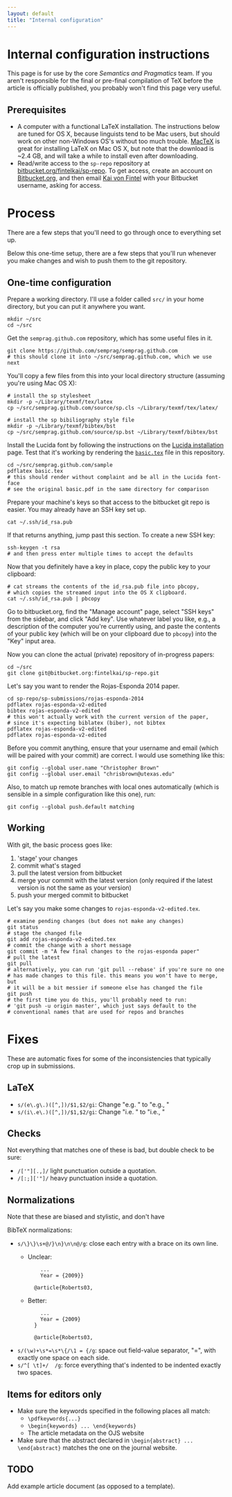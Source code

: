 ```yaml
---
layout: default
title: "Internal configuration"
---
```

# Internal configuration instructions

This page is for use by the core *Semantics and Pragmatics* team.
If you aren't responsible for the final or pre-final compilation of TeX
before the article is officially published, you probably won't find this
page very useful.

## Prerequisites

* A computer with a functional LaTeX installation. The instructions below are tuned for OS X, because linguists tend to be Mac users, but should work on other non-Windows OS's without too much trouble. [MacTeX](https://tug.org/mactex/) is great for installing LaTeX on Mac OS X, but note that the download is ~2.4 GB, and will take a while to install even after downloading.
* Read/write access to the `sp-repo` repository at [bitbucket.org/fintelkai/sp-repo](https://bitbucket.org/fintelkai/sp-repo/). To get access, create an account on [Bitbucket.org](https://bitbucket.org/), and then email [Kai von Fintel](http://kaivonfintel.org/) with your Bitbucket username, asking for access.


# Process

There are a few steps that you'll need to go through once to everything set up.

Below this one-time setup, there are a few steps that you'll run whenever you
make changes and wish to push them to the git repository.

## One-time configuration

Prepare a working directory. I'll use a folder called `src/` in your home
directory, but you can put it anywhere you want.

    mkdir ~/src
    cd ~/src

Get the `semprag.github.com` repository, which has some useful files in it.

    git clone https://github.com/semprag/semprag.github.com
    # this should clone it into ~/src/semprag.github.com, which we use next

You'll copy a few files from this into your local directory structure
(assuming you're using Mac OS X):

    # install the sp stylesheet
    mkdir -p ~/Library/texmf/tex/latex
    cp ~/src/semprag.github.com/source/sp.cls ~/Library/texmf/tex/latex/

    # install the sp bibiliography style file
    mkdir -p ~/Library/texmf/bibtex/bst
    cp ~/src/semprag.github.com/source/sp.bst ~/Library/texmf/bibtex/bst

Install the Lucida font by following the instructions on the
[Lucida installation](/lucida) page. Test that it's working by rendering the
[`basic.tex`](sample/basic.tex) file in this repository.

    cd ~/src/semprag.github.com/sample
    pdflatex basic.tex
    # this should render without complaint and be all in the Lucida font-face
    # see the original basic.pdf in the same directory for comparison

Prepare your machine's keys so that access to the bitbucket git repo is easier.
You may already have an SSH key set up.

    cat ~/.ssh/id_rsa.pub

If that returns anything, jump past this section. To create a new SSH key:

    ssh-keygen -t rsa
    # and then press enter multiple times to accept the defaults

Now that you definitely have a key in place, copy the public key to your
clipboard:

    # cat streams the contents of the id_rsa.pub file into pbcopy,
    # which copies the streamed input into the OS X clipboard.
    cat ~/.ssh/id_rsa.pub | pbcopy

Go to bitbucket.org, find the "Manage account" page, select "SSH keys" from
the sidebar, and click "Add key". Use whatever label you like, e.g., a
description of the computer you're currently using, and paste the contents of
your public key (which will be on your clipboard due to `pbcopy`) into the
"Key" input area.

Now you can clone the actual (private) repository of in-progress papers:

    cd ~/src
    git clone git@bitbucket.org:fintelkai/sp-repo.git

Let's say you want to render the Rojas-Esponda 2014 paper.

    cd sp-repo/sp-submissions/rojas-esponda-2014
    pdflatex rojas-esponda-v2-edited
    bibtex rojas-esponda-v2-edited
    # this won't actually work with the current version of the paper,
    # since it's expecting biblatex (biber), not bibtex
    pdflatex rojas-esponda-v2-edited
    pdflatex rojas-esponda-v2-edited

Before you commit anything, ensure that your username and email (which will
be paired with your commit) are correct. I would use something like this:

    git config --global user.name "Christopher Brown"
    git config --global user.email "chrisbrown@utexas.edu"

Also, to match up remote branches with local ones automatically (which is
sensible in a simple configuration like this one), run:

    git config --global push.default matching

## Working

With git, the basic process goes like:

1. 'stage' your changes
2. commit what's staged
3. pull the latest version from bitbucket
4. merge your commit with the latest version (only required if the latest version is not the same as your version)
5. push your merged commit to bitbucket

Let's say you make some changes to `rojas-esponda-v2-edited.tex`.

    # examine pending changes (but does not make any changes)
    git status
    # stage the changed file
    git add rojas-esponda-v2-edited.tex
    # commit the change with a short message
    git commit -m "A few final changes to the rojas-esponda paper"
    # pull the latest
    git pull
    # alternatively, you can run 'git pull --rebase' if you're sure no one
    # has made changes to this file. this means you won't have to merge, but
    # it will be a bit messier if someone else has changed the file
    git push
    # the first time you do this, you'll probably need to run:
    # 'git push -u origin master', which just says default to the
    # conventional names that are used for repos and branches


# Fixes

These are automatic fixes for some of the inconsistencies that typically crop up in submissions.

## LaTeX

* `s/(e\.g\.)([^,])/$1,$2/gi`: Change "e.g. " to "e.g., "
* `s/(i\.e\.)([^,])/$1,$2/gi`: Change "i.e. " to "i.e., "


## Checks

Not everything that matches one of these is bad, but double check to be sure:

* `/['"][.,]/` light punctuation outside a quotation.
* `/[:;]['"]/` heavy punctuation inside a quotation.


## Normalizations

Note that these are biased and stylistic, and don't have

BibTeX normalizations:

* `s/\}\}\s+@/}\n}\n\n@/g`: close each entry with a brace on its own line.
    + Unclear:

              ...
              Year = {2009}}

            @article{Roberts03,

    + Better:

              ...
              Year = {2009}
            }

            @article{Roberts03,

* `s/(\w)+\s*=\s*\{/\1 = {/g`: space out field-value separator, "=", with exactly one space on each side.
* `s/^[ \t]+/  /g`: force everything that's indented to be indented exactly two spaces.


## Items for editors only

* Make sure the keywords specified in the following places all match:
  - `\pdfkeywords{...}`
  - `\begin{keywords} ... \end{keywords}`
  - The article metadata on the OJS website
* Make sure that the abstract declared in `\begin{abstract} ... \end{abstract}` matches the one on the journal website.

<!--
  I'm leaving these out because the sp.bst should handle it.
  - Use of et al. should be reserved for works by more than 3 authors. [This is controlled by sp.bst and sp.cls - KvF]
  - Unlike years, forthcoming and to appear should be preceded by a comma, e.g., (Smith, forthcoming).
  - Use the full name of authors unless the author is known better by their initials.
  I'm not sure what this means:
  - Include fleqn in documentclass options
-->


## TODO

Add example article document (as opposed to a template).

